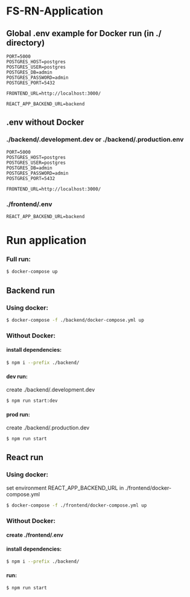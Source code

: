 # FS-RN-Application

## Global .env example for Docker run (in ./ directory)
```
PORT=5000
POSTGRES_HOST=postgres
POSTGRES_USER=postgres
POSTGRES_DB=admin
POSTGRES_PASSWORD=admin
POSTGRES_PORT=5432

FRONTEND_URL=http://localhost:3000/

REACT_APP_BACKEND_URL=backend
```

## .env without Docker

### ./backend/.development.dev or ./backend/.production.env
```
PORT=5000
POSTGRES_HOST=postgres
POSTGRES_USER=postgres
POSTGRES_DB=admin
POSTGRES_PASSWORD=admin
POSTGRES_PORT=5432

FRONTEND_URL=http://localhost:3000/
```

### ./frontend/.env
```
REACT_APP_BACKEND_URL=backend
```

# Run application

### Full run:
```bash
$ docker-compose up
```

## Backend run

### Using docker:
```bash
$ docker-compose -f ./backend/docker-compose.yml up
```

### Without Docker:

#### install dependencies:
```bash
$ npm i --prefix ./backend/
```

#### dev run:
create ./backend/.development.dev
```bash
$ npm run start:dev
```

#### prod run:
create ./backend/.production.dev
```bash
$ npm run start
```

## React run

### Using docker:
set environment REACT_APP_BACKEND_URL in ./frontend/docker-compose.yml
```bash
$ docker-compose -f ./frontend/docker-compose.yml up
```

### Without Docker:

#### create ./frontend/.env

#### install dependencies:
```bash
$ npm i --prefix ./backend/
```

#### run:
```bash
$ npm run start
```
